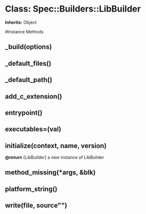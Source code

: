 # Class: Spec::Builders::LibBuilder
**Inherits:** Object
    




#Instance Methods
## _build(options) [](#method-i-_build)

## _default_files() [](#method-i-_default_files)

## _default_path() [](#method-i-_default_path)

## add_c_extension() [](#method-i-add_c_extension)

## entrypoint() [](#method-i-entrypoint)

## executables=(val) [](#method-i-executables=)

## initialize(context, name, version) [](#method-i-initialize)

**@return** [LibBuilder] a new instance of LibBuilder

## method_missing(*args, &blk) [](#method-i-method_missing)

## platform_string() [](#method-i-platform_string)

## write(file, source"") [](#method-i-write)

